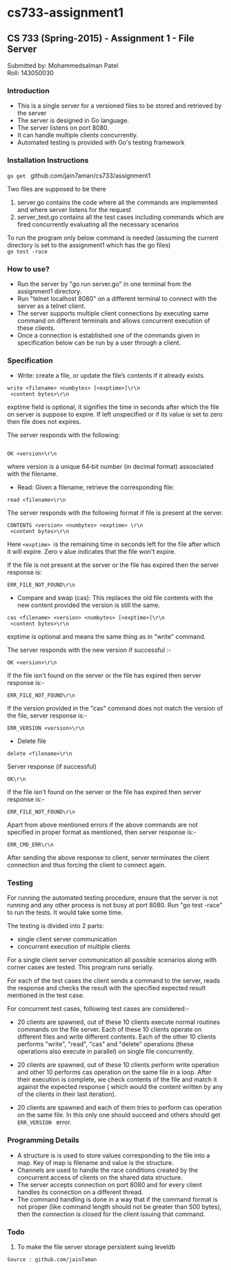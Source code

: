# cs733-assignment1


## CS 733 (Spring-2015) - Assignment 1 - File Server

Submitted by: Mohammedsalman Patel <br/>
Roll: 143050030

### Introduction
* This is a single server for a versioned files to be stored and retrieved by the server 
* The server is designed in Go language.  
* The server listens on port 8080.  
* It can handle multiple clients concurrently.  
* Automated testing is provided with Go's testing framework

### Installation Instructions
<code>go get </code> github.com/jain7aman/cs733/assignment1

Two files are supposed to be there <br/>
1. server.go contains the code where all the commands are implemented and where server listens for the request <br/>
2. server_test.go contains all the test cases including commands which are fired concurrently evaluating all the necessary scenarios

To run the program only below command is needed (assuming the current directory is set to the assignment1 which has the go files)
<br/><code>go test -race</code>


### How to use?
* Run the server by "go run server.go" in one terminal from the assignment1 directory.
* Run "telnet localhost 8080" on a different terminal to connect with the server as a telnet client.
* The server supports multiple client connections by executing same command on different terminals and allows concurrent execution of these clients.
* Once a connection is established one of the commands given in specification below can be run by a user through a client.

### Specification
* Write: create a file, or update the file’s contents if it already exists.
```
write <filename> <numbytes> [<exptime>]\r\n
 <content bytes>\r\n
```
exptime field is optional, it signifies the time in seconds after which the file on server 
is suppose to expire. If left unspecified or if its value is set to zero then file does not expires.

The server responds with the following:

```

OK <version>\r\n

``````
where version is a unique 64‐bit number (in decimal format) assosciated with the
filename.

* Read: Given a filename, retrieve the corresponding file:
```
read <filename>\r\n
```
The server responds with the following format if file is present at the server.
```
CONTENTS <version> <numbytes> <exptime> \r\n
 <content bytes>\r\n  
```
Here ```<exptime> ```is the remaining time in seconds left for the file after which it will expire. Zero v alue indicates that the file won't expire.

If the file is not present at the server or the file has expired then the server response is:
```
ERR_FILE_NOT_FOUND\r\n
```

* Compare and swap (cas): This replaces the old file contents with the new content
provided the version is still the same.
```
cas <filename> <version> <numbytes> [<exptime>]\r\n
 <content bytes>\r\n
```
exptime is optional and means the same thing as in "write" command.

The server responds with the new version if successful :-
```
OK <version>\r\n
```
If the file isn't found on the server or the file has expired then server response is:-
```
ERR_FILE_NOT_FOUND\r\n
```
If the version provided in the "cas" command does not match the version of the file, server
response is:-
```
ERR_VERSION <version>\r\n
```

* Delete file
```
delete <filename>\r\n
```
Server response (if successful)
```
OK\r\n
```

If the file isn't found on the server or the file has expired then server response is:-
```
ERR_FILE_NOT_FOUND\r\n
```

Apart from above mentioned errors if the above commands are not specified in proper format as mentioned, then server response is:-
```
ERR_CMD_ERR\r\n
```
After sending the above response to client, server terminates the client connection and thus forcing the client to connect again.



### Testing

For running the automated testing procedure, ensure that the server is not running and any other process is not busy at port 8080.
Run "go test -race" to run the tests. It would take some time.

The testing is divided into 2 parts:
* single client server communication
* concurrent execution of multiple clients

For a single client server communication all possible scenarios along with corner cases are tested. This program runs serially.

For each of the test cases the client sends a command to the server, reads the response and checks the result with the specified expected result mentioned in the test case.

For concurrent test cases, following test cases are considered:-
* 20 clients are spawned, out of these 10 clients execute normal routines commands on the file server. Each of these 10 clients operate on different files and write different contents. 
Each of the other 10 clients performs "write", "read", "cas" and "delete" operations (these operations also execute in parallel) on single file concurrently.

* 20 clients are spawned, out of these 10 clients perform write operation and other 10 performs cas operation on the same file in a loop. After their execution is complete, we check contents of the file and match it against the expected response ( which would the content written by any of the clients in their last iteration).

* 20 clients are spawned and each of them tries to perform cas operation on the same file. In this only one should succeed and others should get ```ERR_VERSION ``` error.


### Programming Details

* A structure is is used to store values corresponding to the file into a map. Key of map is filename and value is the structure.
* Channels are used to handle the race conditions created by the concurrent access of clients on the shared data structure.
* The server accepts connection on port 8080 and for every client handles its connection on a different thread.
* The command handling is done in a way that if the command format is not proper (like command length should not be greater than 500 bytes), then the connection is closed for the client issuing that command.

### Todo
1. To make the file server storage persistent suing leveldb


```
Source : github.com/jain7aman
```
